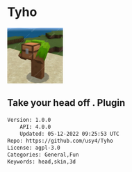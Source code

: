 # Tyho
<img src="https://raw.githubusercontent.com/usy4/Tyho/c1955312bd2d78e54aed1f7ec83313691574b6b1/tyho.png" width="128" height="128" />

## Take your head off . Plugin
```properties
Version: 1.0.0
    API: 4.0.0
    Updated: 05-12-2022 09:25:53 UTC
Repo: https://github.com/usy4/Tyho
License: agpl-3.0
Categories: General,Fun
Keywords: head,skin,3d
```